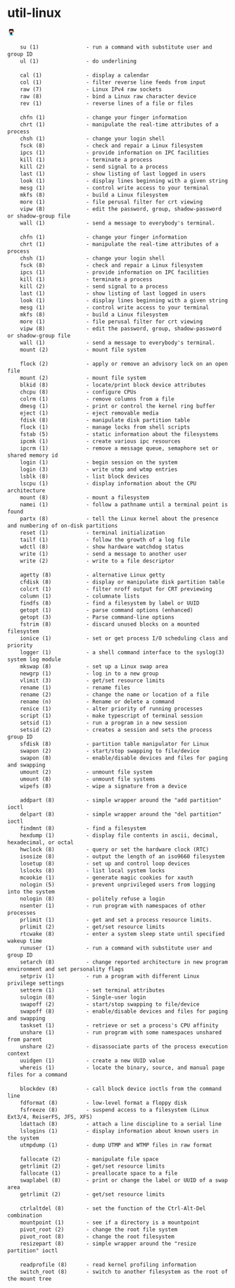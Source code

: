 <!--
File          : util-linux.md

Created       : Wed 14 Oct 2015 23:08:36
Last Modified : Sun 18 Oct 2015 05:16:01
Maintainer    : sharlatan
-->

# util-linux #
[![](../icons/github.png)](https://github.com/karelzak/util-linux)

        su (1)               - run a command with substitute user and group ID
        ul (1)               - do underlining

        cal (1)              - display a calendar
        col (1)              - filter reverse line feeds from input
        raw (7)              - Linux IPv4 raw sockets
        raw (8)              - bind a Linux raw character device
        rev (1)              - reverse lines of a file or files

        chfn (1)             - change your finger information
        chrt (1)             - manipulate the real-time attributes of a process
        chsh (1)             - change your login shell
        fsck (8)             - check and repair a Linux filesystem
        ipcs (1)             - provide information on IPC facilities
        kill (1)             - terminate a process
        kill (2)             - send signal to a process
        last (1)             - show listing of last logged in users
        look (1)             - display lines beginning with a given string
        mesg (1)             - control write access to your terminal
        mkfs (8)             - build a Linux filesystem
        more (1)             - file perusal filter for crt viewing
        vipw (8)             - edit the password, group, shadow-password or shadow-group file
        wall (1)             - send a message to everybody's terminal.

        chfn (1)             - change your finger information
        chrt (1)             - manipulate the real-time attributes of a process
        chsh (1)             - change your login shell
        fsck (8)             - check and repair a Linux filesystem
        ipcs (1)             - provide information on IPC facilities
        kill (1)             - terminate a process
        kill (2)             - send signal to a process
        last (1)             - show listing of last logged in users
        look (1)             - display lines beginning with a given string
        mesg (1)             - control write access to your terminal
        mkfs (8)             - build a Linux filesystem
        more (1)             - file perusal filter for crt viewing
        vipw (8)             - edit the password, group, shadow-password or shadow-group file
        wall (1)             - send a message to everybody's terminal.
        mount (2)            - mount file system

        flock (2)            - apply or remove an advisory lock on an open file
        mount (2)            - mount file system
        blkid (8)            - locate/print block device attributes
        chcpu (8)            - configure CPUs
        colrm (1)            - remove columns from a file
        dmesg (1)            - print or control the kernel ring buffer
        eject (1)            - eject removable media
        fdisk (8)            - manipulate disk partition table
        flock (1)            - manage locks from shell scripts
        fstab (5)            - static information about the filesystems
        ipcmk (1)            - create various ipc resources
        ipcrm (1)            - remove a message queue, semaphore set or shared memory id
        login (1)            - begin session on the system
        login (3)            - write utmp and wtmp entries
        lsblk (8)            - list block devices
        lscpu (1)            - display information about the CPU architecture
        mount (8)            - mount a filesystem
        namei (1)            - follow a pathname until a terminal point is found
        partx (8)            - tell the Linux kernel about the presence and numbering of on-disk partitions
        reset (1)            - terminal initialization
        tailf (1)            - follow the growth of a log file
        wdctl (8)            - show hardware watchdog status
        write (1)            - send a message to another user
        write (2)            - write to a file descriptor

        agetty (8)           - alternative Linux getty
        cfdisk (8)           - display or manipulate disk partition table
        colcrt (1)           - filter nroff output for CRT previewing
        column (1)           - columnate lists
        findfs (8)           - find a filesystem by label or UUID
        getopt (1)           - parse command options (enhanced)
        getopt (3)           - Parse command-line options
        fstrim (8)           - discard unused blocks on a mounted filesystem
        ionice (1)           - set or get process I/O scheduling class and priority
        logger (1)           - a shell command interface to the syslog(3) system log module
        mkswap (8)           - set up a Linux swap area
        newgrp (1)           - log in to a new group
        vlimit (3)           - get/set resource limits
        rename (1)           - rename files
        rename (2)           - change the name or location of a file
        rename (n)           - Rename or delete a command
        renice (1)           - alter priority of running processes
        script (1)           - make typescript of terminal session
        setsid (1)           - run a program in a new session
        setsid (2)           - creates a session and sets the process group ID
        sfdisk (8)           - partition table manipulator for Linux
        swapon (2)           - start/stop swapping to file/device
        swapon (8)           - enable/disable devices and files for paging and swapping
        umount (2)           - unmount file system
        umount (8)           - unmount file systems
        wipefs (8)           - wipe a signature from a device

        addpart (8)          - simple wrapper around the "add partition" ioctl
        delpart (8)          - simple wrapper around the "del partition" ioctl
        findmnt (8)          - find a filesystem
        hexdump (1)          - display file contents in ascii, decimal, hexadecimal, or octal
        hwclock (8)          - query or set the hardware clock (RTC)
        isosize (8)          - output the length of an iso9660 filesystem
        losetup (8)          - set up and control loop devices
        lslocks (8)          - list local system locks
        mcookie (1)          - generate magic cookies for xauth
        nologin (5)          - prevent unprivileged users from logging into the system
        nologin (8)          - politely refuse a login
        nsenter (1)          - run program with namespaces of other processes
        prlimit (1)          - get and set a process resource limits.
        prlimit (2)          - get/set resource limits
        rtcwake (8)          - enter a system sleep state until specified wakeup time
        runuser (1)          - run a command with substitute user and group ID
        setarch (8)          - change reported architecture in new program environment and set personality flags
        setpriv (1)          - run a program with different Linux privilege settings
        setterm (1)          - set terminal attributes
        sulogin (8)          - Single-user login
        swapoff (2)          - start/stop swapping to file/device
        swapoff (8)          - enable/disable devices and files for paging and swapping
        taskset (1)          - retrieve or set a process's CPU affinity
        unshare (1)          - run program with some namespaces unshared from parent
        unshare (2)          - disassociate parts of the process execution context
        uuidgen (1)          - create a new UUID value
        whereis (1)          - locate the binary, source, and manual page files for a command

        blockdev (8)         - call block device ioctls from the command line
        fdformat (8)         - low-level format a floppy disk
        fsfreeze (8)         - suspend access to a filesystem (Linux Ext3/4, ReiserFS, JFS, XFS)
        ldattach (8)         - attach a line discipline to a serial line
        lslogins (1)         - display information about known users in the system
        utmpdump (1)         - dump UTMP and WTMP files in raw format

        fallocate (2)        - manipulate file space
        getrlimit (2)        - get/set resource limits
        fallocate (1)        - preallocate space to a file
        swaplabel (8)        - print or change the label or UUID of a swap area
        getrlimit (2)        - get/set resource limits

        ctrlaltdel (8)       - set the function of the Ctrl-Alt-Del combination
        mountpoint (1)       - see if a directory is a mountpoint
        pivot_root (2)       - change the root file system
        pivot_root (8)       - change the root filesystem
        resizepart (8)       - simple wrapper around the "resize partition" ioctl

        readprofile (8)      - read kernel profiling information
        switch_root (8)      - switch to another filesystem as the root of the mount tree
